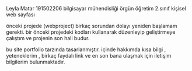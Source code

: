 Leyla Matar 191502206 bilgisayar mühendisliği örgün öğretim 2.sınıf kişisel web sayfası

önceki projede (webproject) birkaç sorundan dolayı yeniden başlamam gerekti. bir önceki projedeki kodları kullanarak düzenleyip geliştirmeye çalıştım ve projenin son hali budur.

bu site portfolio tarzında tasarlanmıştır.
içinde hakkımda kısa bilgi , yeteneklerim , birkaç faydalı link ve en son bana ulaşmak için iletişim bilgilerim bulunmaktadır.
